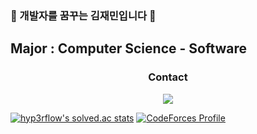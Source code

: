 ### 👋 개발자를 꿈꾸는 김재민입니다 👋
## Major : Computer Science - Software

<h3 align="center"> Contact </h3>
<p align="center">
  <a href="mailto:jaemkim01@hanyang.ac.kr"><img src="https://img.shields.io/badge/Gmail-d14836?style=flat-square&logo=Gmail&logoColor=white&link=wdh112139@gmail.com"/></a>
</p>

[![hyp3rflow's solved.ac stats](https://github-readme-solvedac.hyp3rflow.vercel.app/api/?handle=jaemkim01)](https://solved.ac/profile/jaemkim01)
[![CodeForces Profile](https://cf.leed.at?id=jaemkim01)](https://codeforces.com/profile/jaemkim01)
<!--
**Jaemin0730/Jaemin0730** is a ✨ _special_ ✨ repository because its `README.md` (this file) appears on your GitHub profile.

Here are some ideas to get you started:

- 🔭 I’m currently working on ...
- 🌱 I’m currently learning ...
- 👯 I’m looking to collaborate on ...
- 🤔 I’m looking for help with ...
- 💬 Ask me about ...
- 📫 How to reach me: ...
- 😄 Pronouns: ...
- ⚡ Fun fact: ...
-->
